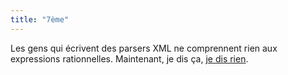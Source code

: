 ```yaml
---
title: "7ème"
---
```


Les gens qui écrivent des parsers XML ne comprennent rien aux expressions
rationnelles. Maintenant, je dis ça, [je dis
rien](http://static.cyprio.net/wtf/old_pics/64.png).

